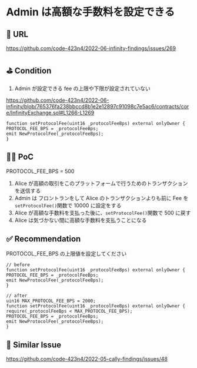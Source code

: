 # Admin は高額な手数料を設定できる

## 🔗 URL

https://github.com/code-423n4/2022-06-infinity-findings/issues/269

## ⛳️ Condition

1. Admin が設定できる fee の上限や下限が設定されていない

https://github.com/code-423n4/2022-06-infinity/blob/765376fa238bbccd8b1e2e12897c91098c7e5ac6/contracts/core/InfinityExchange.sol#L1266-L1269

```solidity
function setProtocolFee(uint16 _protocolFeeBps) external onlyOwner {
PROTOCOL_FEE_BPS = _protocolFeeBps;
emit NewProtocolFee(_protocolFeeBps);
}
```

## 👨‍💻 PoC

PROTOCOL_FEE_BPS = 500

1. Alice が高額の取引をこのプラットフォームで行うためのトランザクションを送信する
2. Admin は フロントランをして Alice のトランザクションよりも前に Fee を`setProtocolFee()`関数で 10000 に設定をする
3. Alice が高額な手数料を支払った後に、`setProtocolFee()`関数で 500 に戻す
4. Alice は気づかない間に高額な手数料を支払うことになる

## ✅ Recommendation

PROTOCOL_FEE_BPS の上限値を設定してください

```solidity
// before
function setProtocolFee(uint16 _protocolFeeBps) external onlyOwner {
PROTOCOL_FEE_BPS = _protocolFeeBps;
emit NewProtocolFee(_protocolFeeBps);
}

// after
uin16 MAX_PROTOCOL_FEE_BPS = 2000;
function setProtocolFee(uint16 _protocolFeeBps) external onlyOwner {
require(_protocolFeeBps < MAX_PROTOCOL_FEE_BPS);
PROTOCOL_FEE_BPS = _protocolFeeBps;
emit NewProtocolFee(_protocolFeeBps);
}
```

## 👬 Similar Issue

https://github.com/code-423n4/2022-05-cally-findings/issues/48
